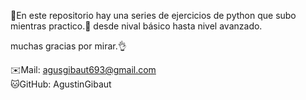 📂En este repositorio hay una series de ejercicios de python que subo mientras practico.🚀 desde nival básico hasta nivel avanzado.


muchas gracias por mirar.👌<br>

✉️Mail: agusgibaut693@gmail.com<br>
🐱GitHub: AgustinGibaut
